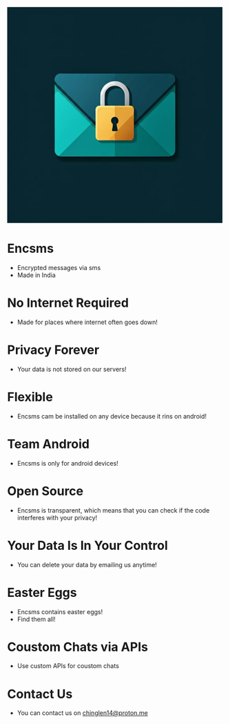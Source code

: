 <img src="https://github.com/Chinglen2080/ENCSMS/blob/main/IMG-20241220-WA0000.jpg" width="500" height="500">

# Encsms
 - Encrypted messages via sms
 - Made in India

# No Internet Required
 - Made for places where internet often goes down!

# Privacy Forever
 - Your data is not stored on our servers!

# Flexible 
 - Encsms cam be installed on any device because it rins on android!

# Team Android
 - Encsms is only for android devices!

# Open Source 
 - Encsms is transparent, which means that you can check if the code interferes with your privacy!

# Your Data Is In Your Control
 - You can delete your data by emailing us anytime!

# Easter Eggs
 - Encsms contains easter eggs!
 - Find them all!

# Coustom Chats via APIs
 - Use custom APIs for coustom chats

# Contact Us
 - You can contact us on chinglen14@proton.me 
